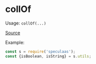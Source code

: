 collOf
=====

Usage: ```collOf(...)```

[Source](https://github.com/mrijk/speculaas/blob/master/lib/collOf.js)

Example:

```js
const s = require('speculaas');
const {isBoolean, isString} = s.utils;
```
